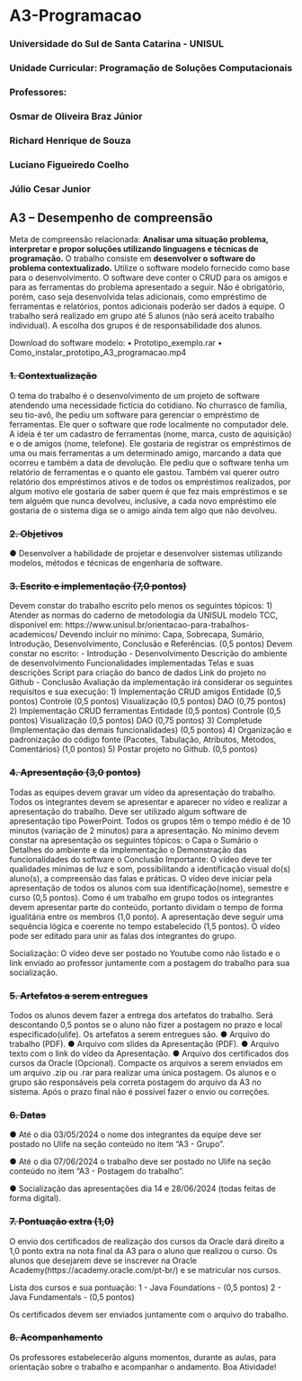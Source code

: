# A3-Programacao
 
<h3>Universidade do Sul de Santa Catarina - UNISUL</h3>
<h3>Unidade Curricular: Programação de Soluções Computacionais</h3>
<h3>Professores:</h3>
<h3>  Osmar de Oliveira Braz Júnior</h3>
<h3>  Richard Henrique de Souza</h3>
<h3>  Luciano Figueiredo Coelho</h3>
<h3>  Júlio Cesar Junior</h3>
  
   <h2>A3 – Desempenho de compreensão</h2>

Meta de compreensão relacionada: <b>Analisar uma situação problema, interpretar e propor soluções
utilizando linguagens e técnicas de programação.</b>
O trabalho consiste em <b>desenvolver o software do problema contextualizado.</b> Utilize o software
modelo fornecido como base para o desenvolvimento. O software deve conter o CRUD para os amigos e
para as ferramentas do problema apresentado a seguir. Não é obrigatório, porém, caso seja desenvolvida
telas adicionais, como empréstimo de ferramentas e relatórios, pontos adicionais poderão ser dados à
equipe. O trabalho será realizado em grupo até 5 alunos (não será aceito trabalho individual). A escolha
dos grupos é de responsabilidade dos alunos.

Download do software modelo:
• Prototipo_exemplo.rar
• Como_instalar_prototipo_A3_programacao.mp4

<h3><s><b>1. Contextualização</b></s></h3>
O tema do trabalho é o desenvolvimento de um projeto de software atendendo uma necessidade
fictícia do cotidiano.
No churrasco de família, seu tio-avô, lhe pediu um software para gerenciar o empréstimo de
ferramentas. Ele quer o software que rode localmente no computador dele. A ideia é ter um cadastro de
ferramentas (nome, marca, custo de aquisição) e o de amigos (nome, telefone).
Ele gostaria de registrar os empréstimos de uma ou mais ferramentas a um determinado amigo,
marcando a data que ocorreu e também a data de devolução.
Ele pediu que o software tenha um relatório de ferramentas e o quanto ele gastou. Também vai
querer outro relatório dos empréstimos ativos e de todos os empréstimos realizados, por algum motivo ele
gostaria de saber quem é que fez mais empréstimos e se tem alguém que nunca devolveu, inclusive, a cada
novo empréstimo ele gostaria de o sistema diga se o amigo ainda tem algo que não devolveu.

<h3><s><b>2. Objetivos</b></s></h3>
● Desenvolver a habilidade de projetar e desenvolver sistemas utilizando modelos, métodos e técnicas
de engenharia de software.

<h3><s><b>3. Escrito e implementação (7,0 pontos)</b></s></h3>
Devem constar do trabalho escrito pelo menos os seguintes tópicos:
  1) Atender as normas do caderno de metodologia da UNISUL modelo TCC, disponível em: https://www.unisul.br/orientacao-para-trabalhos-academicos/
  Devendo incluir no mínimo: Capa, Sobrecapa, Sumário, Introdução, Desenvolvimento, Conclusão
  e Referências. (0,5 pontos)
  Devem constar no escrito:
   - Introdução
   - Desenvolvimento
     Descrição do ambiente de desenvolvimento
     Funcionalidades implementadas
     Telas e suas descrições
     Script para criação do banco de dados
     Link do projeto no Github
   - Conclusão
 Avaliação da implementação irá considerar os seguintes requisitos e sua execução:
 1) Implementação CRUD amigos
   Entidade (0,5 pontos)
   Controle (0,5 pontos)
   Visualização (0,5 pontos)
   DAO (0,75 pontos)
 2) Implementação CRUD ferramentas
   Entidade (0,5 pontos)
   Controle (0,5 pontos)
   Visualização (0,5 pontos)
   DAO (0,75 pontos)
 3) Completude (Implementação das demais funcionalidades) (0,5 pontos)
 4) Organização e padronização do código fonte (Pacotes, Tabulação, Atributos, Métodos, Comentários) (1,0 pontos)
 5) Postar projeto no Github. (0,5 pontos)
 
<h3><s><b>4. Apresentação (3,0 pontos)</b></s></h3>
 Todas as equipes devem gravar um vídeo da apresentação do trabalho. Todos os integrantes devem
se apresentar e aparecer no vídeo e realizar a apresentação do trabalho. Deve ser utilizado algum software
de apresentação tipo PowerPoint. Todos os grupos têm o tempo médio é de 10 minutos (variação de 2
minutos) para a apresentação.
 No mínimo devem constar na apresentação os seguintes tópicos:
  o Capa
  o Sumário
  o Detalhes do ambiente e da implementação
  o Demonstração das funcionalidades do software
  o Conclusão
 Importante: O vídeo deve ter qualidades mínimas de luz e som, possibilitando a identificação visual
do(s) aluno(s), a compreensão das falas e práticas. O vídeo deve iniciar pela apresentação de todos os
alunos com sua identificação(nome), semestre e curso (0,5 pontos). Como é um trabalho em grupo todos
os integrantes devem apresentar parte do conteúdo, portanto dividam o tempo de forma igualitária entre
os membros (1,0 ponto). A apresentação deve seguir uma sequência lógica e coerente no tempo
estabelecido (1,5 pontos). O vídeo pode ser editado para unir as falas dos integrantes do grupo.

Socialização: O vídeo deve ser postado no Youtube como não listado e o link enviado ao professor
juntamente com a postagem do trabalho para sua socialização.

<h3><s><b>5. Artefatos a serem entregues</b></s></h3>
 Todos os alunos devem fazer a entrega dos artefatos do trabalho. Será descontando 0,5 pontos se o aluno
não fizer a postagem no prazo e local especificado(ulife). Os artefatos a serem entregues são.
 ● Arquivo do trabalho (PDF).
 ● Arquivo com slides da Apresentação (PDF).
 ● Arquivo texto com o link do vídeo da Apresentação.
 ● Arquivo dos certificados dos cursos da Oracle (Opcional).
Compacte os arquivos a serem enviados em um arquivo .zip ou .rar para realizar uma única postagem.
Os alunos e o grupo são responsáveis pela correta postagem do arquivo da A3 no sistema. Após o prazo
final não é possível fazer o envio ou correções.

<h3><s><b>6. Datas</b></s></h3>
 ● Até o dia 03/05/2024 o nome dos integrantes da equipe deve ser postado no Ulife na seção conteúdo
no item “A3 - Grupo”.

 ● Até o dia 07/06/2024 o trabalho deve ser postado no Ulife na seção conteúdo no item “A3 -
Postagem do trabalho”.

 ● Socialização das apresentações dia 14 e 28/06/2024 (todas feitas de forma digital).
 
<h3><s><b>7. Pontuação extra (1,0)</b></s></h3>
 O envio dos certificados de realização dos cursos da Oracle dará direito a 1,0 ponto extra na nota
final da A3 para o aluno que realizou o curso. Os alunos que desejarem deve se inscrever na Oracle
Academy(https://academy.oracle.com/pt-br/) e se matricular nos cursos.

Lista dos cursos e sua pontuação:
 1 - Java Foundations - (0,5 pontos)
 2 - Java Fundamentals - (0,5 pontos)

Os certificados devem ser enviados juntamente com o arquivo do trabalho.

<h3><s><b>8. Acompanhamento</b></s></h3>
Os professores estabelecerão alguns momentos, durante as aulas, para orientação sobre o
trabalho e acompanhar o andamento.
Boa Atividade!
